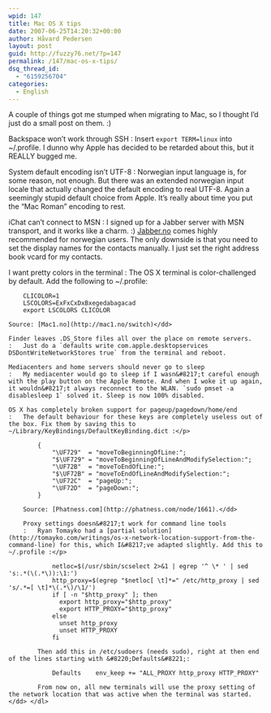 ```yaml
---
wpid: 147
title: Mac OS X tips
date: 2007-06-25T14:20:32+00:00
author: Håvard Pedersen
layout: post
guid: http://fuzzy76.net/?p=147
permalink: /147/mac-os-x-tips/
dsq_thread_id:
  - "6159256704"
categories:
  - English
---
```

A couple of things got me stumped when migrating to Mac, so I thought I&#8217;d just do a small post on them. :)

<!--more-->

Backspace won&#8217;t work through SSH
:   Insert `export TERM=linux` into ~/.profile. I dunno why Apple has decided to be retarded about this, but it REALLY bugged me.

System default encoding isn&#8217;t UTF-8
:   Norwegian input language is, for some reason, not enough. But there was an extended norwegian input locale that actually changed the default encoding to real UTF-8. Again a seemingly stupid default choice from Apple. It&#8217;s really about time you put the &#8220;Mac Roman&#8221; encoding to rest.

iChat can&#8217;t connect to MSN
:   I signed up for a Jabber server with MSN transport, and it works like a charm. :) [Jabber.no](http://www.jabber.no) comes highly recommended for norwegian users. The only downside is that you need to set the display names for the contacts manually. I just set the right address book vcard for my contacts.

I want pretty colors in the terminal
:   The OS X terminal is color-challenged by default. Add the following to ~/.profile:</p> 
    
        CLICOLOR=1
        LSCOLORS=ExFxCxDxBxegedabagacad
        export LSCOLORS CLICOLOR
    
    Source: [Mac1.no](http://mac1.no/switch)</dd> 
    
    Finder leaves .DS_Store files all over the place on remote servers.
    :   Just do a `defaults write com.apple.desktopservices DSDontWriteNetworkStores true` from the terminal and reboot.
    
    Mediacenters and home servers should never go to sleep
    :   My mediacenter would go to sleep if I wasn&#8217;t careful enough with the play button on the Apple Remote. And when I woke it up again, it wouldn&#8217;t always reconnect to the WLAN. `sudo pmset -a disablesleep 1` solved it. Sleep is now 100% disabled.
    
    OS X has completely broken support for pageup/pagedown/home/end
    :   The default behaviour for these keys are completely useless out of the box. Fix them by saving this to ~/Library/KeyBindings/DefaultKeyBinding.dict :</p> 
        
            {
                "\UF729"  = "moveToBeginningOfLine:";
                "$\UF729" = "moveToBeginningOfLineAndModifySelection:";
                "\UF72B"  = "moveToEndOfLine:";
                "$\UF72B" = "moveToEndOfLineAndModifySelection:";
                "\UF72C"  = "pageUp:";
                "\UF72D"  = "pageDown:";
            }
        
        Source: [Phatness.com](http://phatness.com/node/1661).</dd> 
        
        Proxy settings doesn&#8217;t work for command line tools
        :   Ryan Tomayko had a [partial solution](http://tomayko.com/writings/os-x-network-location-support-from-the-command-line) for this, which I&#8217;ve adapted slightly. Add this to ~/.profile :</p> 
            
                netloc=$(/usr/sbin/scselect 2>&1 | egrep '^ \* ' | sed 's:.*(\(.*\)):\1:')
                http_proxy=$(egrep "$netloc[ \t]*=" /etc/http_proxy | sed 's/.*=[ \t]*\(.*\)/\1/')
                if [ -n "$http_proxy" ]; then
                  export http_proxy="$http_proxy"
                  export HTTP_PROXY="$http_proxy"
                else
                  unset http_proxy
                  unset HTTP_PROXY
                fi
            
            Then add this in /etc/sudoers (needs sudo), right at then end of the lines starting with &#8220;Defaults&#8221;:
            
                Defaults	env_keep += "ALL_PROXY http_proxy HTTP_PROXY"
            
            From now on, all new terminals will use the proxy setting of the network location that was active when the terminal was started.</dd> </dl>
